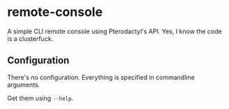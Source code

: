 # remote-console
A simple CLI remote console using Pterodactyl's API.
Yes, I know the code is a clusterfuck.

## Configuration

There's no configuration. Everything is specified
in commandline arguments.

Get them using `--help`.
